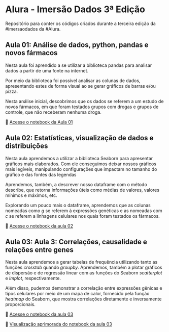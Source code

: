 # Alura - Imersão Dados 3ª Edição

Repositório para conter os códigos criados durante a terceira edição 
da #imersaodados da #Alura.

## Aula 01: Análise de dados, python, pandas e novos fármacos

Nesta aula foi aprendido a se utilizar a biblioteca pandas para analisar dados 
a partir de uma fonte na internet.

Por meio da biblioteca foi possível analisar as colunas de dados, apresentando 
estes de forma visual ao se gerar gráficos de barras e/ou pizza.

Nesta análise inicial, descobrimos que os dados se referem a um estudo de novos 
fármacos, em que foram testados grupos com drogas e grupos de controle, que não 
receberam nenhuma droga.

:link: [Acesse o notebook da Aula 01](https://github.com/claudineipereira/alura-imersaodados3/blob/main/aula1.ipynb)

## Aula 02: Estatísticas, visualização de dados e distribuições

Nesta aula aprendemos a utilizar a biblioteca Seaborn para apresentar gráficos 
mais elaborados. Com ele conseguimos deixar nossos gráficos mais legíveis, 
manipulando configurações que impactam no tamanho do gráfico e das fontes 
das legendas

Aprendemos, também, a descrever nosso dataframe com o método describe, que 
retorna informações úteis como médias de valores, valores mínimos e máximos, etc.

Explorando um pouco mais o dataframe, aprendemos que as colunas nomeadas como *g* 
se referem à expressões genéticas e as nomeadas com *c* se referem a linhagens 
celulares nos quais foram testados os fármacos.

:link: [Acesse o notebook da aula 02](https://github.com/claudineipereira/alura-imersaodados3/blob/main/aula2.ipynb)

## Aula 03:  Aula 3: Correlações, causalidade e relações entre genes


Nesta aula aprendemos a gerar tabelas de frequência utilizando tanto as 
funções *crosstab* quando *groupby*. Aprendemos, também a plotar gráficos de 
dispersão e de regressão linear com as funções do Seaborn *scatterplot* e 
*lmplot*, respectivamente.

Além disso, pudemos demonstrar a correlação entre expressões gênicas e 
tipos celulares por meio de um mapa de calor, fornecido pela função 
*heatmap* do Seaborn, que mostra correlações diretamente e inversamente 
proporcionais.

:link: [Acesse o notebook da aula 03](https://github.com/claudineipereira/alura-imersaodados3/blob/main/aula3.ipynb)

:link: [Visualização aprimorada do notebook da aula 03](https://nbviewer.jupyter.org/github/claudineipereira/alura-imersaodados3/blob/3518d5142ff6fec5708dbf67bb2e68abf9062193/aula3.ipynb)
